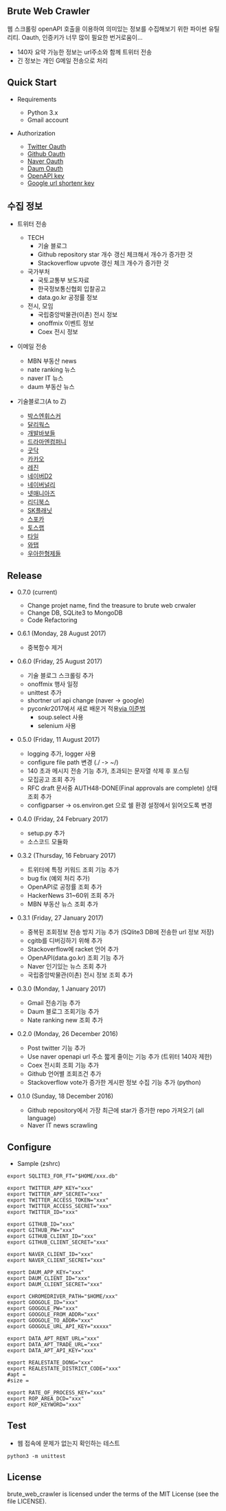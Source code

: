 Brute Web Crawler
----------------

웹 스크롤링
openAPI 호출을 이용하여 의미있는 정보를 수집해보기 위한 파이썬 유틸리티.
Oauth, 인증키가 너무 많이 필요한 번거로움이...

- 140자 요약 가능한 정보는 url주소와 함께 트위터 전송
- 긴 정보는 개인 G메일 전송으로 처리

Quick Start
----------------
- Requirements

  - Python 3.x
  - Gmail account

- Authorization

  - [Twitter Oauth](https://apps.twitter.com)
  - [Github Oauth](https://github.com/settings/developers)
  - [Naver Oauth](https://developers.naver.com/apps)
  - [Daum Oauth](https://developers.daum.net/console)
  - [OpenAPI key](http://www.data.go.kr/)
  - [Google url shortenr key](https://developers.google.com/url-shortener/v1/getting_started#APIKey)


수집 정보
---------
- 트위터 전송
  - TECH 
    - 기술 블로그
    - Github repository star 개수 갱신 체크해서 개수가 증가한 것
    - Stackoverflow upvote 갱신 체크 개수가 증가한 것
  - 국가부처
    - 국토교통부 보도자료
    - 한국정보통신협회 입찰공고
    - data.go.kr 공정률 정보
  - 전시, 모임
    - 국립중앙박물관(이촌) 전시 정보 
    - onoffmix 이벤트 정보
    - Coex 전시 정보


- 이메일 전송
  - MBN 부동산 news  
  - nate ranking 뉴스
  - naver IT 뉴스
  - daum 부동산 뉴스

- 기술블로그(A to Z)
  - [박스엔휘스커](http://www.boxnwhis.kr/)
  - [달리웍스](http://techblog.daliworks.net/)
  - [개발바보들](http://devpools.kr/)
  - [드라마엔컴퍼니](http://blog.dramancompany.com/)
  - [굿닥](http://dev.goodoc.co.kr/)
  - [카카오](http://tech.kakao.com)
  - [레진](http://tech.lezhin.com)
  - [네이버D2](http://d2.naver.com/d2.atom)
  - [네이버널리](http://nuli.navercorp.com/sharing/blog/main)
  - [넷매니아즈](http://www.netmanias.com/ko/)
  - [리디북스](https://www.ridicorp.com/blog/)
  - [SK플래닛](http://readme.skplanet.com/)
  - [스포카](https://spoqa.github.io/index.html)
  - [토스랩](http://tosslab.github.io/)
  - [타일](https://blog.tyle.io/)
  - [와탭](http://tech.whatap.io/)
  - [우아한형제들](http://woowabros.github.io/index.html)

Release
-------
- 0.7.0 (current)
  - Change projet name, find the treasure to brute web crwaler
  - Change DB, SQLite3 to MongoDB
  - Code Refactoring

- 0.6.1 (Monday, 28 August 2017)
  - 중복함수 제거

- 0.6.0 (Friday, 25 August 2017)
  - 기술 블로그 스크롤링 추가
  - onoffmix 행사 일정
  - unittest 추가
  - shortner url api change (naver -> google)
  - pyconkr2017에서 새로 배운거 적용[via 이준범](https://github.com/beomi)
    - soup.select 사용
    - selenium 사용


- 0.5.0 (Friday, 11 August 2017)
  - logging 추가, logger 사용
  - configure file path 변경 (./ -> ~/)
  - 140 초과 메시지 전송 기능 추가, 초과되는 문자열 삭제 후 포스팅
  - 모집공고 조회 추가
  - RFC draft 문서중 AUTH48-DONE(Final approvals are complete) 상태 조회 추가
  - configparser -> os.environ.get 으로 쉘 환경 설정에서 읽어오도록 변경


- 0.4.0 (Friday, 24 February 2017)
  - setup.py 추가
  - 소스코드 모듈화


- 0.3.2 (Thursday, 16 February 2017)
  - 트위터에 특정 키워드 조회 기능 추가
  - bug fix (예외 처리 추가)
  - OpenAPI로 공정률 조회 추가
  - HackerNews 31~60위 조회 추가
  - MBN 부동산 뉴스 조회 추가


- 0.3.1 (Friday, 27 January 2017)
  - 중복된 조회정보 전송 방지 기능 추가 (SQlite3 DB에 전송한 url 정보 저장)
  - cgitb를 디버깅하기 위해 추가 
  - Stackoverflow에 racket 언어 추가
  - OpenAPI(data.go.kr) 조회 기능 추가
  - Naver 인기있는 뉴스 조회 추가
  - 국립중앙박물관(이촌) 전시 정보 조회 추가


- 0.3.0 (Monday, 1 January 2017)
  - Gmail 전송기능 추가
  - Daum 블로그 조회기능 추가
  - Nate ranking new 조회 추가   


- 0.2.0 (Monday, 26 December 2016)
  - Post twitter 기능 추가
  - Use naver openapi url 주소 짧게 줄이는 기능 추가 (트위터 140자 제한)
  - Coex 전시회 조회 기능 추가
  - Github 언어별 조회조건 추가
  - Stackoverflow vote가 증가한 게시판 정보 수집 기능 추가 (python)  


- 0.1.0 (Sunday, 18 December 2016)
  - Github repository에서 가장 최근에 star가 증가한 repo 가져오기 (all language)
  - Naver IT news scrawling  


Configure
---------
- Sample (zshrc)

```
export SQLITE3_FOR_FT="$HOME/xxx.db"

export TWITTER_APP_KEY="xxx"
export TWITTER_APP_SECRET="xxx"
export TWITTER_ACCESS_TOKEN="xxx"
export TWITTER_ACCESS_SECRET="xxx"
export TWITTER_ID="xxx"

export GITHUB_ID="xxx"
export GITHUB_PW="xxx"
export GITHUB_CLIENT_ID="xxx"
export GITHUB_CLIENT_SECRET="xxx"

export NAVER_CLIENT_ID="xxx"
export NAVER_CLIENT_SECRET="xxx"

export DAUM_APP_KEY="xxx"
export DAUM_CLIENT_ID="xxx"
export DAUM_CLIENT_SECRET="xxx"

export CHROMEDRIVER_PATH="$HOME/xxx"
export GOOGOLE_ID="xxx"
export GOOGOLE_PW="xxx"
export GOOGOLE_FROM_ADDR="xxx"
export GOOGOLE_TO_ADDR="xxx"
export GOOGOLE_URL_API_KEY="xxxxx"

export DATA_APT_RENT_URL="xxx"
export DATA_APT_TRADE_URL="xxx"
export DATA_APT_API_KEY="xxx"

export REALESTATE_DONG="xxx"
export REALESTATE_DISTRICT_CODE="xxx"
#apt = 
#size =

export RATE_OF_PROCESS_KEY="xxx"
export ROP_AREA_DCD="xxx"
export ROP_KEYWORD="xxx"

```


Test
----
- 웹 접속에 문제가 없는지 확인하는 테스트

`python3 -m unittest `


License
-------
brute_web_crawler is licensed under the terms of the MIT License (see the file LICENSE).
